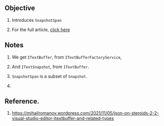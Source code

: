 ## Objective

1. Introduces `SnapshotSpan`

2. For the full article, [click here](../220555-TextBufferIntro/1-ITextBuffer.md)



## Notes

1. We get `ITextBuffer`, from `ITextBufferFactoryService`, 

2. And `ITextSnapshot`, from `ITextBuffer`.

3. `SnapshotSpan` is a subset of `Snapshot`.

4. 


## Reference.
1. https://mihailromanov.wordpress.com/2021/11/05/json-on-steroids-2-2-visual-studio-editor-itextbuffer-and-related-types




